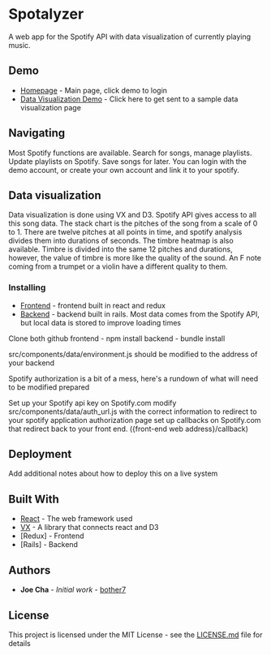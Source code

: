 # Spotalyzer

A web app for the Spotify API with data visualization of currently playing music.

## Demo

* [Homepage](https://spotalyzer-frontend.herokuapp.com/) - Main page, click demo to login
* [Data Visualization Demo](https://spotalyzer-frontend.herokuapp.com/demo) - Click here to get sent to a sample data visualization page

## Navigating

Most Spotify functions are available. Search for songs, manage playlists. Update playlists on Spotify. Save songs for later. You can login with the demo account, or create your own account and link it to your spotify.

## Data visualization

Data visualization is done using VX and D3. Spotify API gives access to all this song data. The stack chart is the pitches of the song from a scale of 0 to 1. There are twelve pitches at all points in time, and spotify analysis divides them into durations of seconds. The timbre heatmap is also available. Timbre is divided into the same 12 pitches and durations, however, the value of timbre is more like the quality of the sound. An F note coming from a trumpet or a violin have a different quality to them.

### Installing

* [Frontend](https://github.com/bother7/spotalyzer_frontend) - frontend built in react and redux
* [Backend](https://github.com/bother7/spotalyzer_backend) - backend built in rails. Most data comes from the Spotify API, but local data is stored to improve loading times

Clone both github
frontend - npm install
backend - bundle install

src/components/data/environment.js should be modified to the address of your backend

Spotify authorization is a bit of a mess, here's a rundown of what will need to be modified prepared

Set up your Spotify api key on Spotify.com
modify src/components/data/auth_url.js with the correct information to redirect to your spotify application authorization page
set up callbacks on Spotify.com that redirect back to your front end. ({front-end web address}/callback)

## Deployment

Add additional notes about how to deploy this on a live system

## Built With

* [React](https://reactjs.org/) - The web framework used
* [VX](https://github.com/hshoff/vx) - A library that connects react and D3
* [Redux] - Frontend
* [Rails] - Backend

## Authors

* **Joe Cha** - *Initial work* -
[bother7](https://github.com/bother7)


## License

This project is licensed under the MIT License - see the [LICENSE.md](LICENSE.md) file for details
